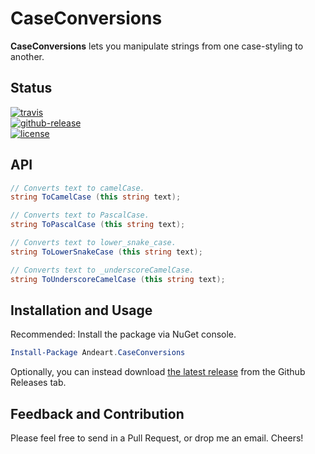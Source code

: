 # CaseConversions

**CaseConversions** lets you manipulate strings from one case-styling to another.

## Status
[![travis](https://img.shields.io/travis/andeart/CaseConversions.svg)](https://travis-ci.org/andeart/CaseConversions)<br />
[![github-release](https://img.shields.io/github/release/andeart/CaseConversions.svg)](https://github.com/andeart/CaseConversions/releases/latest)<br/>
[![license](https://img.shields.io/github/license/andeart/CaseConversions.svg)](https://github.com/andeart/CaseConversions/blob/master/LICENSE)

## API
```csharp
// Converts text to camelCase.
string ToCamelCase (this string text);

// Converts text to PascalCase.
string ToPascalCase (this string text);

// Converts text to lower_snake_case.
string ToLowerSnakeCase (this string text);

// Converts text to _underscoreCamelCase.
string ToUnderscoreCamelCase (this string text);
```

## Installation and Usage
Recommended: Install the package via NuGet console.
```powershell
Install-Package Andeart.CaseConversions
```
Optionally, you can instead download [the latest release](https://github.com/andeart/JsonButler/releases/latest) from the Github Releases tab.

## Feedback and Contribution
Please feel free to send in a Pull Request, or drop me an email. Cheers!
